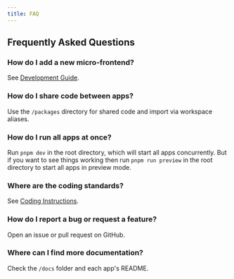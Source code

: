 ```yaml
---
title: FAQ
---
```


## Frequently Asked Questions

### How do I add a new micro-frontend?
See [Development Guide](./development.md).

### How do I share code between apps?
Use the `/packages` directory for shared code and import via workspace aliases.

### How do I run all apps at once?
Run `pnpm dev` in the root directory, which will start all apps concurrently. But if you want to see things working then run `pnpm run preview` in the root directory to start all apps in preview mode.

### Where are the coding standards?
See [Coding Instructions](../.github/instructions/coding.instructions.md).

### How do I report a bug or request a feature?
Open an issue or pull request on GitHub.

### Where can I find more documentation?
Check the `/docs` folder and each app's README.
